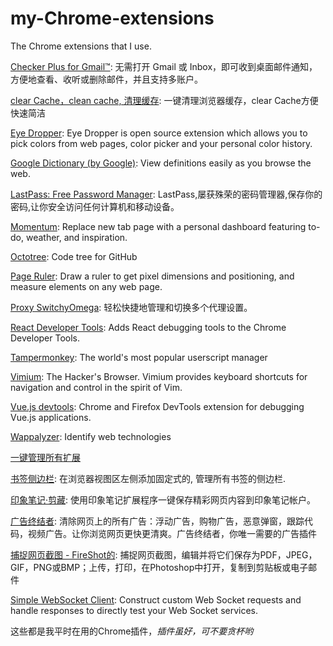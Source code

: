 # my-Chrome-extensions
The Chrome extensions that I use.

[Checker Plus for Gmail™](https://chrome.google.com/webstore/detail/checker-plus-for-gmail/oeopbcgkkoapgobdbedcemjljbihmemj): 无需打开 Gmail 或 Inbox，即可收到桌面邮件通知，方便地查看、收听或删除邮件，并且支持多账户。

[clear Cache，clean cache, 清理缓存](https://chrome.google.com/webstore/detail/clear-cache%EF%BC%8Cclean-cache-%E6%B8%85/egkcjgapmgioadbkhaciondahbjggnhj): 一键清理浏览器缓存，clear Cache方便快速简洁

[Eye Dropper](https://chrome.google.com/webstore/detail/eye-dropper/hmdcmlfkchdmnmnmheododdhjedfccka): Eye Dropper is open source extension which allows you to pick colors from web pages, color picker and your personal color history.

[Google Dictionary (by Google)](https://chrome.google.com/webstore/detail/google-dictionary-by-goog/mgijmajocgfcbeboacabfgobmjgjcoja): View definitions easily as you browse the web.

[LastPass: Free Password Manager](https://chrome.google.com/webstore/detail/lastpass-free-password-ma/hdokiejnpimakedhajhdlcegeplioahd): LastPass,屡获殊荣的密码管理器,保存你的密码,让你安全访问任何计算机和移动设备。

[Momentum](https://chrome.google.com/webstore/detail/momentum/laookkfknpbbblfpciffpaejjkokdgca): Replace new tab page with a personal dashboard featuring to-do, weather, and inspiration.

[Octotree](https://chrome.google.com/webstore/detail/octotree/bkhaagjahfmjljalopjnoealnfndnagc): Code tree for GitHub

[Page Ruler](https://chrome.google.com/webstore/detail/page-ruler/jlpkojjdgbllmedoapgfodplfhcbnbpn): Draw a ruler to get pixel dimensions and positioning, and measure elements on any web page.

[Proxy SwitchyOmega](https://chrome.google.com/webstore/detail/proxy-switchyomega/padekgcemlokbadohgkifijomclgjgif): 轻松快捷地管理和切换多个代理设置。

[React Developer Tools](https://chrome.google.com/webstore/detail/react-developer-tools/fmkadmapgofadopljbjfkapdkoienihi): Adds React debugging tools to the Chrome Developer Tools.

[Tampermonkey](https://chrome.google.com/webstore/detail/tampermonkey/dhdgffkkebhmkfjojejmpbldmpobfkfo): The world's most popular userscript manager

[Vimium](https://chrome.google.com/webstore/detail/vimium/dbepggeogbaibhgnhhndojpepiihcmeb): The Hacker's Browser. Vimium provides keyboard shortcuts for navigation and control in the spirit of Vim.

[Vue.js devtools](https://chrome.google.com/webstore/detail/vuejs-devtools/nhdogjmejiglipccpnnnanhbledajbpd): Chrome and Firefox DevTools extension for debugging Vue.js applications.

[Wappalyzer](https://chrome.google.com/webstore/detail/wappalyzer/gppongmhjkpfnbhagpmjfkannfbllamg): Identify web technologies

[一键管理所有扩展](https://chrome.google.com/webstore/detail/%E4%B8%80%E9%94%AE%E7%AE%A1%E7%90%86%E6%89%80%E6%9C%89%E6%89%A9%E5%B1%95/niemebbfnfbjfojajlmnbiikmcpjkkja)

[书签侧边栏](https://chrome.google.com/webstore/detail/bookmark-sidebar/jdbnofccmhefkmjbkkdkfiicjkgofkdh): 在浏览器视图区左侧添加固定式的, 管理所有书签的侧边栏.

[印象笔记·剪藏](https://chrome.google.com/webstore/detail/evernote-web-clipper/pioclpoplcdbaefihamjohnefbikjilc): 使用印象笔记扩展程序一键保存精彩网页内容到印象笔记帐户。

[广告终结者](https://chrome.google.com/webstore/detail/%E5%B9%BF%E5%91%8A%E7%BB%88%E7%BB%93%E8%80%85/fpdnjdlbdmifoocedhkighhlbchbiikl): 清除网页上的所有广告：浮动广告，购物广告，恶意弹窗，跟踪代码，视频广告。让你浏览网页更快更清爽。广告终结者，你唯一需要的广告插件

[捕捉网页截图 - FireShot的](https://chrome.google.com/webstore/detail/take-webpage-screenshots/mcbpblocgmgfnpjjppndjkmgjaogfceg): 捕捉网页截图，编辑并将它们保存为PDF，JPEG，GIF，PNG或BMP；上传，打印，在Photoshop中打开，复制到剪贴板或电子邮件

[Simple WebSocket Client](https://chrome.google.com/webstore/detail/simple-websocket-client/pfdhoblngboilpfeibdedpjgfnlcodoo): Construct custom Web Socket requests and handle responses to directly test your Web Socket services.

这些都是我平时在用的Chrome插件，*插件虽好，可不要贪杯哟*
